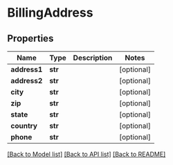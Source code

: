 # BillingAddress

## Properties
Name | Type | Description | Notes
------------ | ------------- | ------------- | -------------
**address1** | **str** |  | [optional] 
**address2** | **str** |  | [optional] 
**city** | **str** |  | [optional] 
**zip** | **str** |  | [optional] 
**state** | **str** |  | [optional] 
**country** | **str** |  | [optional] 
**phone** | **str** |  | [optional] 

[[Back to Model list]](../README.md#documentation-for-models) [[Back to API list]](../README.md#documentation-for-api-endpoints) [[Back to README]](../README.md)


